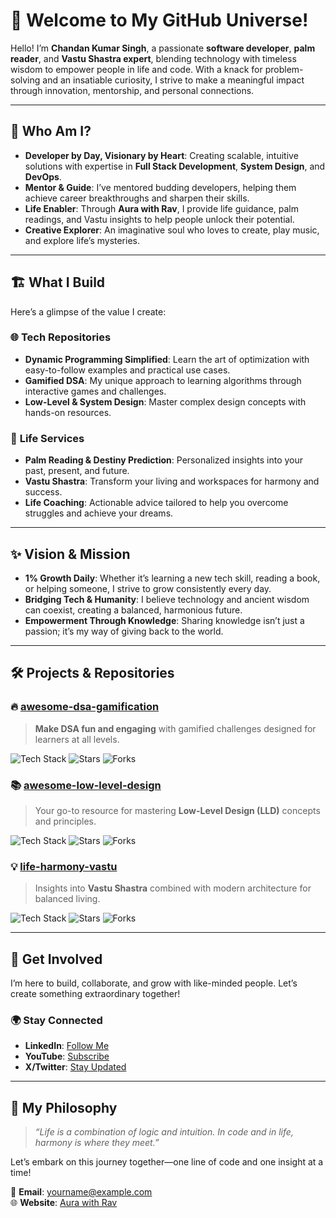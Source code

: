 # 🌟 Welcome to My GitHub Universe!  

Hello! I’m **Chandan Kumar Singh**, a passionate **software developer**, **palm reader**, and **Vastu Shastra expert**, blending technology with timeless wisdom to empower people in life and code. With a knack for problem-solving and an insatiable curiosity, I strive to make a meaningful impact through innovation, mentorship, and personal connections.  

---  

## 🚀 Who Am I?  

- **Developer by Day, Visionary by Heart**: Creating scalable, intuitive solutions with expertise in **Full Stack Development**, **System Design**, and **DevOps**.  
- **Mentor & Guide**: I’ve mentored budding developers, helping them achieve career breakthroughs and sharpen their skills.  
- **Life Enabler**: Through **Aura with Rav**, I provide life guidance, palm readings, and Vastu insights to help people unlock their potential.  
- **Creative Explorer**: An imaginative soul who loves to create, play music, and explore life’s mysteries.  

---  

## 🏗️ What I Build  

Here’s a glimpse of the value I create:  

### 🌐 **Tech Repositories**  
- **Dynamic Programming Simplified**: Learn the art of optimization with easy-to-follow examples and practical use cases.  
- **Gamified DSA**: My unique approach to learning algorithms through interactive games and challenges.  
- **Low-Level & System Design**: Master complex design concepts with hands-on resources.  

### 🔮 **Life Services**  
- **Palm Reading & Destiny Prediction**: Personalized insights into your past, present, and future.  
- **Vastu Shastra**: Transform your living and workspaces for harmony and success.  
- **Life Coaching**: Actionable advice tailored to help you overcome struggles and achieve your dreams.  

---

## ✨ Vision & Mission  

- **1% Growth Daily**: Whether it’s learning a new tech skill, reading a book, or helping someone, I strive to grow consistently every day.  
- **Bridging Tech & Humanity**: I believe technology and ancient wisdom can coexist, creating a balanced, harmonious future.  
- **Empowerment Through Knowledge**: Sharing knowledge isn’t just a passion; it’s my way of giving back to the world.  

---

## 🛠️ Projects & Repositories  

### 🔥 [**awesome-dsa-gamification**](https://github.com/yourusername/awesome-dsa-gamification)  
> **Make DSA fun and engaging** with gamified challenges designed for learners at all levels.  

![Tech Stack](https://img.shields.io/badge/Tech%20Stack-JavaScript%20%7C%20Java%20%7C%20Python-blue) ![Stars](https://img.shields.io/github/stars/yourusername/awesome-dsa-gamification) ![Forks](https://img.shields.io/github/forks/yourusername/awesome-dsa-gamification)  

### 📚 [**awesome-low-level-design**](https://github.com/yourusername/awesome-low-level-design)  
> Your go-to resource for mastering **Low-Level Design (LLD)** concepts and principles.  

![Tech Stack](https://img.shields.io/badge/Tech%20Stack-Java-orange) ![Stars](https://img.shields.io/github/stars/yourusername/awesome-low-level-design) ![Forks](https://img.shields.io/github/forks/yourusername/awesome-low-level-design)  

### 💡 [**life-harmony-vastu**](https://github.com/yourusername/life-harmony-vastu)  
> Insights into **Vastu Shastra** combined with modern architecture for balanced living.  

![Tech Stack](https://img.shields.io/badge/Inspired%20by-Ancient%20Wisdom-yellow) ![Stars](https://img.shields.io/github/stars/yourusername/life-harmony-vastu) ![Forks](https://img.shields.io/github/forks/yourusername/life-harmony-vastu)  

---

## 🌟 Get Involved  

I’m here to build, collaborate, and grow with like-minded people. Let’s create something extraordinary together!  

### 🌍 Stay Connected  

- **LinkedIn**: [Follow Me](https://www.linkedin.com/in/yourprofile)  
- **YouTube**: [Subscribe](https://www.youtube.com/yourchannel)  
- **X/Twitter**: [Stay Updated](https://twitter.com/yourprofile)  

---

## 💬 My Philosophy  

> *“Life is a combination of logic and intuition. In code and in life, harmony is where they meet.”*  

Let’s embark on this journey together—one line of code and one insight at a time!  

📧 **Email**: yourname@example.com  
🌐 **Website**: [Aura with Rav](https://github.com/yourusername/aura-with-rav)  
